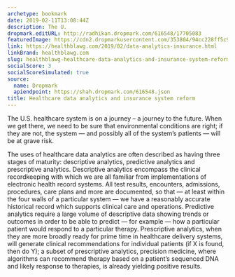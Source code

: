 ```yaml
---
archetype: bookmark
date: 2019-02-11T13:08:44Z
description: The U.
dropmark.editURL: http://radhikan.dropmark.com/616548/17705083
featuredImage: https://cdn2.dropmarkusercontent.com/353804/94cc228ff5c91aaee05c575a65fa9fb7bff339bb2dcee035b4aea49f6ed5df92/thumbnail/AI-1024x547.jpg?Expires=1557430063&Signature=aWYJduLHXcDkAUjEVi7ai63nYiBbEenJlWMy4NHNhUY2bMSS0gMYQ3t3c~cteZ2DilTzCDmqsSO1bSUFYSgaawyHHjemFmog2nKgGFzhj-0bV~KoTfUqerPy~9EvaZfPBaogfM4EjdhLmYCh0Q9N5yQV8IiL4NzDfKiixLOOjzl1-8mIilrLPlVfJebCpcZgNWdAQQtYpZ4lGISPv-1mD1akHJOGKxpxTNGC2xKIxX754Pr7w3AKXGAHi67Wo673YG5deRc2spwzR2VbZPhc4fuK4tCk5EIhkp0Yis027dRP834Aylp~joG9rxNTX2UrwfIjGRtMFbYnr0I06p8Oew__&Key-Pair-Id=APKAITQYWVEN757ZA4KQ
link: https://healthblawg.com/2019/02/data-analytics-insurance.html
linkBrand: healthblawg.com
slug: healthblawg-healthcare-data-analytics-and-insurance-system-reform
socialScore: 3
socialScoreSimulated: true
source:
  name: Dropmark
  apiendpoint: https://shah.dropmark.com/616548.json
title: Healthcare data analytics and insurance system reform
---
```

The U.S. healthcare system is on a journey – a journey to the future. When we get there, we need to be sure that environmental conditions are right; if they are not, the system — and possibly all of the system’s patients — will be at grave risk.

The uses of healthcare data analytics are often described as having three stages of maturity: descriptive analytics, predictive analytics and prescriptive analytics. Descriptive analytics encompass the clinical recordkeeping with which we are all familiar from implementations of electronic health record systems. All test results, encounters, admissions, procedures, care plans and more are documented, so that — at least within the four walls of a particular system — we have a reasonably accurate historical record which supports clinical care and operations. Predictive analytics require a large volume of descriptive data showing trends or outcomes in order to be able to predict — for example — how a particular patient would respond to a particular therapy. Prescriptive analytics, when they are more broadly ready for prime time in healthcare delivery systems, will generate clinical recommendations for individual patients (if X is found, then do Y); a subset of prescriptive analytics, precision medicine, where algorithms can recommend therapy based on a patient’s sequenced DNA and likely response to therapies, is already yielding positive results.

